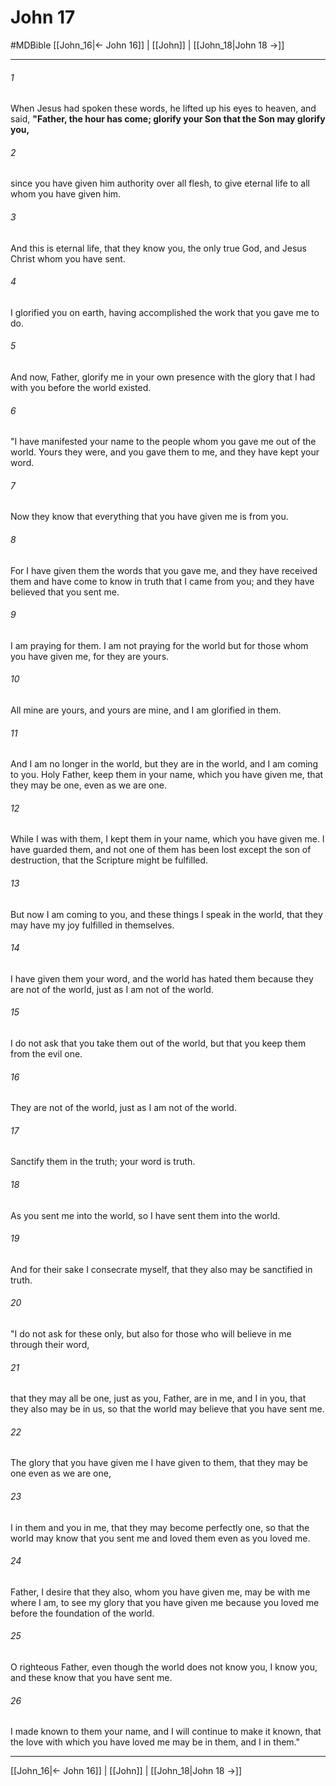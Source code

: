 # John 17
#MDBible
[[John_16|← John 16]] | [[John]] | [[John_18|John 18 →]]

***

###### 1 

When Jesus had spoken these words, he lifted up his eyes to heaven, and said, **"Father, the hour has come; glorify your Son that the Son may glorify you,** 

###### 2 

since you have given him authority over all flesh, to give eternal life to all whom you have given him. 

###### 3 

And this is eternal life, that they know you, the only true God, and Jesus Christ whom you have sent. 

###### 4 

I glorified you on earth, having accomplished the work that you gave me to do. 

###### 5 

And now, Father, glorify me in your own presence with the glory that I had with you before the world existed. 

###### 6 

"I have manifested your name to the people whom you gave me out of the world. Yours they were, and you gave them to me, and they have kept your word. 

###### 7 

Now they know that everything that you have given me is from you. 

###### 8 

For I have given them the words that you gave me, and they have received them and have come to know in truth that I came from you; and they have believed that you sent me. 

###### 9 

I am praying for them. I am not praying for the world but for those whom you have given me, for they are yours. 

###### 10 

All mine are yours, and yours are mine, and I am glorified in them. 

###### 11 

And I am no longer in the world, but they are in the world, and I am coming to you. Holy Father, keep them in your name, which you have given me, that they may be one, even as we are one. 

###### 12 

While I was with them, I kept them in your name, which you have given me. I have guarded them, and not one of them has been lost except the son of destruction, that the Scripture might be fulfilled. 

###### 13 

But now I am coming to you, and these things I speak in the world, that they may have my joy fulfilled in themselves. 

###### 14 

I have given them your word, and the world has hated them because they are not of the world, just as I am not of the world. 

###### 15 

I do not ask that you take them out of the world, but that you keep them from the evil one. 

###### 16 

They are not of the world, just as I am not of the world. 

###### 17 

Sanctify them in the truth; your word is truth. 

###### 18 

As you sent me into the world, so I have sent them into the world. 

###### 19 

And for their sake I consecrate myself, that they also may be sanctified in truth. 

###### 20 

"I do not ask for these only, but also for those who will believe in me through their word, 

###### 21 

that they may all be one, just as you, Father, are in me, and I in you, that they also may be in us, so that the world may believe that you have sent me. 

###### 22 

The glory that you have given me I have given to them, that they may be one even as we are one, 

###### 23 

I in them and you in me, that they may become perfectly one, so that the world may know that you sent me and loved them even as you loved me. 

###### 24 

Father, I desire that they also, whom you have given me, may be with me where I am, to see my glory that you have given me because you loved me before the foundation of the world. 

###### 25 

O righteous Father, even though the world does not know you, I know you, and these know that you have sent me. 

###### 26 

I made known to them your name, and I will continue to make it known, that the love with which you have loved me may be in them, and I in them." 

***

[[John_16|← John 16]] | [[John]] | [[John_18|John 18 →]]
